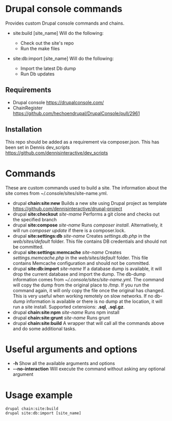 # Drupal console commands

Provides custom Drupal console commands and chains. 

- site:build [site_name]
	Will do the following:
	- Check out the site's repo
	- Run the make files

- site:db:import [site_name]
	Will do the following:
	- Import the latest Db dump
	- Run Db updates

## Requirements
- Drupal console https://drupalconsole.com/
- ChainRegister https://github.com/hechoendrupal/DrupalConsole/pull/2961

## Installation

This repo should be added as a requirement via composer.json.
This has been set in Dennis dev_scripts https://github.com/dennisinteractive/dev_scripts

# Commands
These are custom commands used to build a site. The information about the site comes from ~/.console/sites/site-name.yml.

- drupal **chain:site:new**
	Builds a new site using Drupal project as template https://github.com/dennisinteractive/drupal-project
- drupal **site:checkout** *site-mame*
	Performs a git clone and checks out the specified branch
- drupal **site:compose** *site-name*
	Runs *composer install*. Alternatively, it will run *composer update* if there is a composer.lock.
- drupal **site:settings:db** *site-name*
	Creates *settings.db.php* in the *web/sites/default* folder. This file contains DB credentials and should not be committed.
- drupal **site:settings:memcache** *site-name*
	Creates *settings.memcache.php* in the *web/sites/default* folder. This file contains Memcache configuration and should not be committed.
- drupal **site:db:import** *site-name*
	If a database dump is available, it will drop the current database and import the dump. The db-dump information comes from *~/.console/sites/site-name.yml*.
	The command will copy the dump from the original place to */tmp*. If you run the command again, it will only copy the file once the original has changed. This is very useful when working remotely on slow networks.
	If no db-dump information is available or there is no dump at the location, it will run a site install.
	Supported cxtensions: **.sql**, **.sql.gz**.
- drupal **chain:site:npm** *site-name*
	Runs npm install
- drupal **chain:site:grunt** *site-name*
	Runs grunt
- drupal **chain:site:build**
	A wrapper that will call all the commands above and do some additional tasks.


# Useful arguments and options
- **-h** Show all the available arguments and options
- **--no-interaction** Will execute the command without asking any optional argument

# Usage example
```
drupal chain:site:build
drupal site:db:import [site_name]
```
